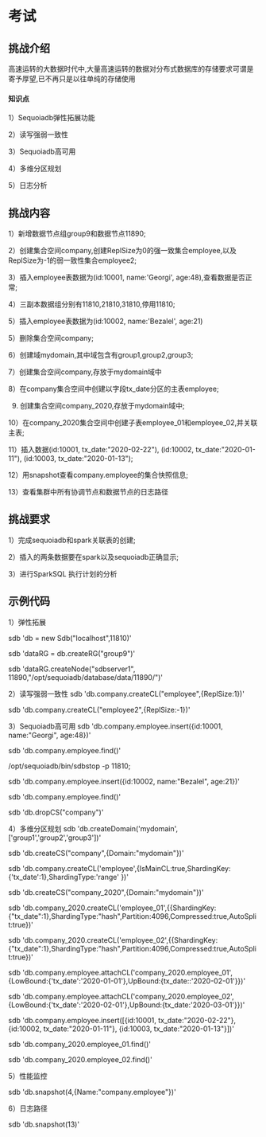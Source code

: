 

# 考试

## 挑战介绍

高速运转的大数据时代中,大量高速运转的数据对分布式数据库的存储要求可谓是寄予厚望,已不再只是以往单纯的存储使用

#### 知识点

1）Sequoiadb弹性拓展功能

2）读写强弱一致性

3）Sequoiadb高可用

4）多维分区规划

5）日志分析

## 挑战内容

1）新增数据节点组group9和数据节点11890;

2）创建集合空间company,创建ReplSize为0的强一致集合employee,以及ReplSize为-1的弱一致性集合employee2;

3）插入employee表数据为(id:10001, name:'Georgi', age:48),查看数据是否正常;

4）三副本数据组分别有11810,21810,31810,停用11810;

5）插入employee表数据为(id:10002, name:'Bezalel', age:21)

5）删除集合空间company;

6）创建域mydomain,其中域包含有group1,group2,group3;

7）创建集合空间company,存放于mydomain域中

8）在company集合空间中创建以字段tx_date分区的主表employee;

9) 创建集合空间company_2020,存放于mydomain域中;

10）在company_2020集合空间中创建子表employee_01和employee_02,并关联主表;

11）插入数据(id:10001, tx_date:"2020-02-22"), (id:10002, tx_date:"2020-01-11"), (id:10003, tx_date:"2020-01-13");

12）用snapshot查看company.employee的集合快照信息;

13）查看集群中所有协调节点和数据节点的日志路径

## 挑战要求

1）完成sequoiadb和spark关联表的创建;

2）插入的两条数据要在spark以及sequoiadb正确显示;

3）进行SparkSQL 执行计划的分析
 
## 示例代码

1）弹性拓展 

sdb 'db = new Sdb("localhost",11810)'

sdb 'dataRG = db.createRG("group9")'

sdb 'dataRG.createNode("sdbserver1", 11890,"/opt/sequoiadb/database/data/11890/")'

2）读写强弱一致性
sdb 'db.company.createCL("employee",{ReplSize:1})'

sdb 'db.company.createCL("employee2",{ReplSize:-1})'

3）Sequoiadb高可用
sdb 'db.company.employee.insert({id:10001, name:"Georgi", age:48})'

sdb 'db.company.employee.find()'

/opt/sequoiadb/bin/sdbstop -p 11810;

sdb 'db.company.employee.insert({id:10002, name:"Bezalel", age:21})'

sdb 'db.company.employee.find()'

sdb 'db.dropCS("company")'

4）多维分区规划
sdb 'db.createDomain('mydomain',['group1','group2','group3'])'

sdb 'db.createCS("company",{Domain:"mydomain"})'

sdb 'db.company.createCL('employee',{IsMainCL:true,ShardingKey:{'tx_date':1},ShardingType:'range' })'

sdb 'db.createCS("company_2020",{Domain:"mydomain"})'

sdb 'db.company_2020.createCL('employee_01',{{ShardingKey:{"tx_date":1},ShardingType:"hash",Partition:4096,Compressed:true,AutoSplit:true})'

sdb 'db.company_2020.createCL('employee_02',{{ShardingKey:{"tx_date":1},ShardingType:"hash",Partition:4096,Compressed:true,AutoSplit:true})'

sdb 'db.company.employee.attachCL('company_2020.employee_01',{LowBound:{'tx_date':'2020-01-01'},UpBound:{tx_date::'2020-02-01'}})'

sdb 'db.company.employee.attachCL('company_2020.employee_02',{LowBound:{'tx_date':'2020-02-01'},UpBound:{tx_date:'2020-03-01'}})'

sdb 'db.company.employee.insert([{id:10001, tx_date:"2020-02-22"}, {id:10002, tx_date:"2020-01-11"}, {id:10003, tx_date:"2020-01-13"}])'

sdb 'db.company_2020.employee_01.find()'

sdb 'db.company_2020.employee_02.find()'

5）性能监控

sdb 'db.snapshot(4,{Name:"company.employee"})'

6）日志路径

sdb 'db.snapshot(13)'


